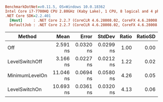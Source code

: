 ``` ini

BenchmarkDotNet=v0.11.5, OS=Windows 10.0.18362
Intel Core i7-7700HQ CPU 2.80GHz (Kaby Lake), 1 CPU, 8 logical and 4 physical cores
.NET Core SDK=2.2.401
  [Host]     : .NET Core 2.2.7 (CoreCLR 4.6.28008.02, CoreFX 4.6.28008.03), 64bit RyuJIT
  DefaultJob : .NET Core 2.2.7 (CoreCLR 4.6.28008.02, CoreFX 4.6.28008.03), 64bit RyuJIT


```
|         Method |      Mean |     Error |    StdDev | Ratio | RatioSD |
|--------------- |----------:|----------:|----------:|------:|--------:|
|            Off |  2.591 ns | 0.0320 ns | 0.0299 ns |  1.00 |    0.00 |
| LevelSwitchOff |  3.166 ns | 0.0227 ns | 0.0212 ns |  1.22 |    0.02 |
| MinimumLevelOn | 11.046 ns | 0.0694 ns | 0.0580 ns |  4.26 |    0.05 |
|  LevelSwitchOn | 10.693 ns | 0.0361 ns | 0.0320 ns |  4.13 |    0.06 |
